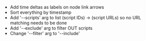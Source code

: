 - Add time deltas as labels on node link arrows
- Sort everything by timestamp
- Add '--scripts' arg to list (script IDs) -> (script URLs) so no URL matching
  needs to be done
- Add '--exclude' arg to filter OUT scripts
- Change '--filter' arg to '--include'

